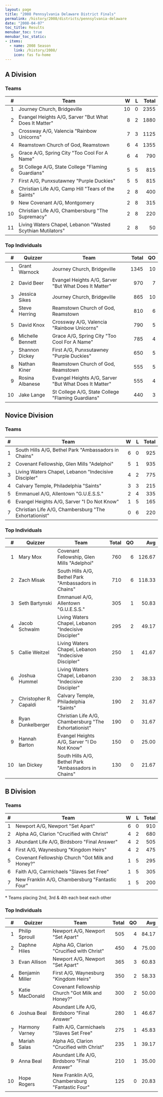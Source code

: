 ```yaml
---
layout: page
title: "2008 Pennsylvania Delaware District Finals"
permalink: /history/2008/districts/pennsylvania-delaware
date: "2008-04-07"
toc_title: Results
menubar_toc: true
menubar_toc_static:
- items:
  - name: 2008 Season
    link: /history/2008/
    icon: fas fa-home
---
```


## A Division

### Teams

|    # | Team                                                       |    W |    L | Total |
| ---: | ---------------------------------------------------------- | ---: | ---: | ----: |
|    1 | Journey Church, Bridgeville                                |   10 |    0 |  2355 |
|    2 | Evangel Heights A/G, Sarver "But What Does It Matter"      |    8 |    2 |  1880 |
|    3 | Crossway A/G, Valencia "Rainbow Unicorns"                  |    7 |    3 |  1125 |
|    4 | Reamstown Church of God, Reamstown                         |    6 |    4 |  1355 |
|    5 | Grace A/G, Spring City "Too Cool For A Name"               |    6 |    4 |   790 |
|    6 | St College A/G, State College "Flaming Guardians"          |    5 |    5 |   815 |
|    7 | First A/G, Punxsutawney "Purple Duckies"                   |    5 |    5 |   815 |
|    8 | Christian Life A/G, Camp Hill "Tears of the Saints"        |    2 |    8 |   400 |
|    9 | New Covenant A/G, Montgomery                               |    2 |    8 |   315 |
|   10 | Christian Life A/G, Chambersburg "The Supremacy"           |    2 |    8 |   220 |
|   11 | Living Waters Chapel, Lebanon "Wasted Scythian Mutilators" |    2 |    8 |    50 |

### Top Individuals

|    # | Quizzer          | Team                                                  | Total |   QO |
| ---: | ---------------- | ----------------------------------------------------- | ----: | ---: |
|    1 | Grant Warnock    | Journey Church, Bridgeville                           |  1345 |   10 |
|    2 | David Beer       | Evangel Heights A/G, Sarver "But What Does It Matter" |   970 |    7 |
|    3 | Jessica Sikes    | Journey Church, Bridgeville                           |   865 |   10 |
|    4 | Steve Herring    | Reamstown Church of God, Reamstown                    |   810 |    6 |
|    5 | David Knox       | Crossway A/G, Valencia "Rainbow Unicorns"             |   790 |    5 |
|    6 | Michelle Bennett | Grace A/G, Spring City "Too Cool For A Name"          |   785 |    4 |
|    7 | Shannon Dickey   | First A/G, Punxsutawney "Purple Duckies"              |   650 |    5 |
|    8 | Nathan Kiner     | Reamstown Church of God, Reamstown                    |   555 |    5 |
|    9 | Rosina Albanese  | Evangel Heights A/G, Sarver "But What Does It Matter" |   555 |    4 |
|   10 | Jake Lange       | St College A/G, State College "Flaming Guardians"     |   440 |    3 |

## Novice Division

### Teams

|    # | Team                                                  |    W |    L | Total |
| ---: | ----------------------------------------------------- | ---: | ---: | ----: |
|    1 | South Hills A/G, Bethel Park "Ambassadors in Chains"  |    6 |    0 |   925 |
|    2 | Covenant Fellowship, Glen Mills "Adelphoi"            |    5 |    1 |   935 |
|    3 | Living Waters Chapel, Lebanon "Indecisive Discipler"  |    4 |    2 |   775 |
|    4 | Calvary Temple, Philadelphia "Saints"                 |    3 |    3 |   215 |
|    5 | Emmanuel A/G, Allentown "G.U.E.S.S."                  |    2 |    4 |   335 |
|    6 | Evangel Heights A/G, Sarver "I Do Not Know"           |    1 |    5 |   165 |
|    7 | Christian Life A/G, Chambersburg "The Exhortationist" |    0 |    6 |   220 |

### Top Individuals

|    # | Quizzer                | Team                                                  | Total |   QO |    Avg |
| ---: | ---------------------- | ----------------------------------------------------- | ----: | ---: | -----: |
|    1 | Mary Mox               | Covenant Fellowship, Glen Mills "Adelphoi"            |   760 |    6 | 126.67 |
|    2 | Zach Misak             | South Hills A/G, Bethel Park "Ambassadors in Chains"  |   710 |    6 | 118.33 |
|    3 | Seth Bartynski         | Emmanuel A/G, Allentown "G.U.E.S.S."                  |   305 |    1 |  50.83 |
|    4 | Jacob Schwalm          | Living Waters Chapel, Lebanon "Indecisive Discipler"  |   295 |    2 |  49.17 |
|    5 | Callie Weitzel         | Living Waters Chapel, Lebanon "Indecisive Discipler"  |   250 |    1 |  41.67 |
|    6 | Joshua Hummel          | Living Waters Chapel, Lebanon "Indecisive Discipler"  |   230 |    2 |  38.33 |
|    7 | Christopher R. Capaldi | Calvary Temple, Philadelphia "Saints"                 |   190 |    2 |  31.67 |
|    8 | Ryan Dunkelberger      | Christian Life A/G, Chambersburg "The Exhortationist" |   190 |    0 |  31.67 |
|    9 | Hannah Barton          | Evangel Heights A/G, Sarver "I Do Not Know"           |   150 |    0 |  25.00 |
|   10 | Ian Dickey             | South Hills A/G, Bethel Park "Ambassadors in Chains"  |   130 |    0 |  21.67 |

## B Division

### Teams

|    # | Team                                             |    W |    L | Total |
| ---: | ------------------------------------------------ | ---: | ---: | ----: |
|    1 | Newport A/G, Newport "Set Apart"                 |    6 |    0 |   910 |
|    2 | Alpha AG, Clarion "Crucified with Christ"        |    4 |    2 |   680 |
|    3 | Abundant Life A/G, Birdsboro "Final Answer"      |    4 |    2 |   505 |
|    4 | First A/G, Waynesburg "Kingdom Heirs"            |    4 |    2 |   475 |
|    5 | Covenant Fellowship Church "Got Milk and Honey?" |    1 |    5 |   295 |
|    6 | Faith A/G, Carmichaels "Slaves Set Free"         |    1 |    5 |   305 |
|    7 | New Franklin A/G, Chambersburg "Fantastic Four"  |    1 |    5 |   200 |

\* Teams placing 2nd, 3rd & 4th each beat each other

### Top Individuals

|    # | Quizzer         | Team                                             | Total |   QO |   Avg |
| ---: | --------------- | ------------------------------------------------ | ----: | ---: | ----: |
|    1 | Philip Sproull  | Newport A/G, Newport "Set Apart"                 |   505 |    4 | 84.17 |
|    2 | Daphne Hiles    | Alpha AG, Clarion "Crucified with Christ"        |   450 |    4 | 75.00 |
|    3 | Evan Allison    | Newport A/G, Newport "Set Apart"                 |   365 |    3 | 60.83 |
|    4 | Benjamin Miller | First A/G, Waynesburg "Kingdom Heirs"            |   350 |    2 | 58.33 |
|    5 | Katie MacDonald | Covenant Fellowship Church "Got Milk and Honey?" |   300 |    2 | 50.00 |
|    6 | Joshua Beal     | Abundant Life A/G, Birdsboro "Final Answer"      |   280 |    1 | 46.67 |
|    7 | Harmony Varney  | Faith A/G, Carmichaels "Slaves Set Free"         |   275 |    1 | 45.83 |
|    8 | Mariah Salas    | Alpha AG, Clarion "Crucified with Christ"        |   235 |    1 | 39.17 |
|    9 | Anna Beal       | Abundant Life A/G, Birdsboro "Final Answer"      |   210 |    1 | 35.00 |
|   10 | Hope Rogers     | New Franklin A/G, Chambersburg "Fantastic Four"  |   125 |    0 | 20.83 |
